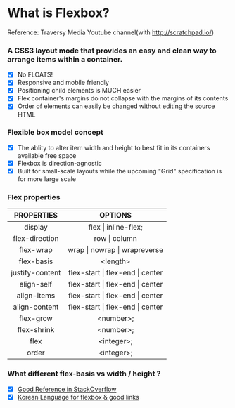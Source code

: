 # What is Flexbox?

Reference: Traversy Media Youtube channel(with http://scratchpad.io/)

### A CSS3 layout mode that provides an easy and clean way to arrange items within a container.

- [x] No FLOATS!
- [x] Responsive and mobile friendly
- [x] Positioning child elements is MUCH easier
- [x] Flex container's margins do not collapse with the margins of its contents
- [x] Order of elements can easily be changed without editing the source HTML

### Flexible box model concept

- [x] The ablity to alter item width and height to best fit in its containers available free space
- [x] Flexbox is direction-agnostic
- [x] Built for small-scale layouts while the upcoming "Grid" specification is for more large scale

### Flex properties

PROPERTIES | OPTIONS
:---------:|:----------------------------:
display    | flex \| inline-flex;
flex-direction | row \| column
flex-wrap | wrap \| nowrap \| wrapreverse
flex-basis | \<length\>
justify-content | flex-start \| flex-end \| center
align-self | flex-start \| flex-end \| center
align-items | flex-start \| flex-end \| center
align-content | flex-start \| flex-end \| center
flex-grow | \<number\>;
flex-shrink | \<number\>;
flex | \<integer\>;
order | \<integer\>;

### What different flex-basis vs width / height ?

* [x] [Good Reference in StackOverflow](https://stackoverflow.com/a/34355447)
* [x] [Korean Language for flexbox & good links](http://webclub.tistory.com/259)